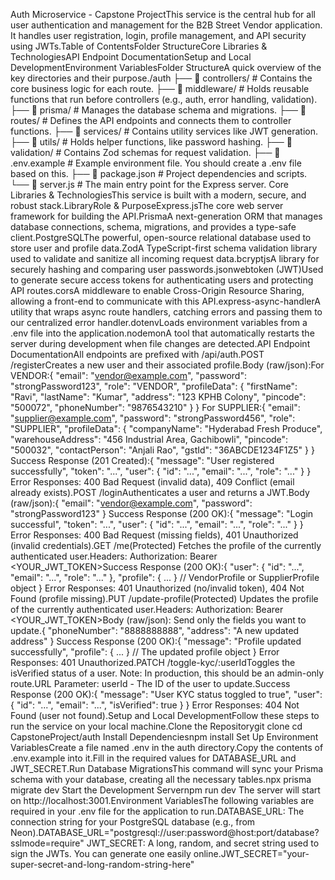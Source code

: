 Auth Microservice - Capstone ProjectThis service is the central hub for all user authentication and management for the B2B Street Vendor application. It handles user registration, login, profile management, and API security using JWTs.Table of ContentsFolder StructureCore Libraries & TechnologiesAPI Endpoint DocumentationSetup and Local DevelopmentEnvironment VariablesFolder StructureA quick overview of the key directories and their purpose./auth
├── 📂 controllers/      # Contains the core business logic for each route.
├── 📂 middleware/       # Holds reusable functions that run before controllers (e.g., auth, error handling, validation).
├── 📂 prisma/           # Manages the database schema and migrations.
├── 📂 routes/           # Defines the API endpoints and connects them to controller functions.
├── 📂 services/         # Contains utility services like JWT generation.
├── 📂 utils/            # Holds helper functions, like password hashing.
├── 📂 validation/       # Contains Zod schemas for request validation.
├── 📄 .env.example      # Example environment file. You should create a .env file based on this.
├── 📄 package.json      # Project dependencies and scripts.
└── 📄 server.js          # The main entry point for the Express server.
Core Libraries & TechnologiesThis service is built with a modern, secure, and robust stack.LibraryRole & PurposeExpress.jsThe core web server framework for building the API.PrismaA next-generation ORM that manages database connections, schema, migrations, and provides a type-safe client.PostgreSQLThe powerful, open-source relational database used to store user and profile data.ZodA TypeScript-first schema validation library used to validate and sanitize all incoming request data.bcryptjsA library for securely hashing and comparing user passwords.jsonwebtoken (JWT)Used to generate secure access tokens for authenticating users and protecting API routes.corsA middleware to enable Cross-Origin Resource Sharing, allowing a front-end to communicate with this API.express-async-handlerA utility that wraps async route handlers, catching errors and passing them to our centralized error handler.dotenvLoads environment variables from a .env file into the application.nodemonA tool that automatically restarts the server during development when file changes are detected.API Endpoint DocumentationAll endpoints are prefixed with /api/auth.POST /registerCreates a new user and their associated profile.Body (raw/json):For VENDOR:{
    "email": "vendor@example.com",
    "password": "strongPassword123",
    "role": "VENDOR",
    "profileData": {
        "firstName": "Ravi",
        "lastName": "Kumar",
        "address": "123 KPHB Colony",
        "pincode": "500072",
        "phoneNumber": "9876543210"
    }
}
For SUPPLIER:{
    "email": "supplier@example.com",
    "password": "strongPassword456",
    "role": "SUPPLIER",
    "profileData": {
        "companyName": "Hyderabad Fresh Produce",
        "warehouseAddress": "456 Industrial Area, Gachibowli",
        "pincode": "500032",
        "contactPerson": "Anjali Rao",
        "gstId": "36ABCDE1234F1Z5"
    }
}
Success Response (201 Created):{
    "message": "User registered successfully",
    "token": "...",
    "user": { "id": "...", "email": "...", "role": "..." }
}
Error Responses: 400 Bad Request (invalid data), 409 Conflict (email already exists).POST /loginAuthenticates a user and returns a JWT.Body (raw/json):{
    "email": "vendor@example.com",
    "password": "strongPassword123"
}
Success Response (200 OK):{
    "message": "Login successful",
    "token": "...",
    "user": { "id": "...", "email": "...", "role": "..." }
}
Error Responses: 400 Bad Request (missing fields), 401 Unauthorized (invalid credentials).GET /me(Protected) Fetches the profile of the currently authenticated user.Headers: Authorization: Bearer <YOUR_JWT_TOKEN>Success Response (200 OK):{
    "user": { "id": "...", "email": "...", "role": "..." },
    "profile": { ... } // VendorProfile or SupplierProfile object
}
Error Responses: 401 Unauthorized (no/invalid token), 404 Not Found (profile missing).PUT /update-profile(Protected) Updates the profile of the currently authenticated user.Headers: Authorization: Bearer <YOUR_JWT_TOKEN>Body (raw/json): Send only the fields you want to update.{
    "phoneNumber": "8888888888",
    "address": "A new updated address"
}
Success Response (200 OK):{
    "message": "Profile updated successfully",
    "profile": { ... } // The updated profile object
}
Error Responses: 401 Unauthorized.PATCH /toggle-kyc/:userIdToggles the isVerified status of a user. Note: In production, this should be an admin-only route.URL Parameter: userId - The ID of the user to update.Success Response (200 OK):{
    "message": "User KYC status toggled to true",
    "user": { "id": "...", "email": "...", "isVerified": true }
}
Error Responses: 404 Not Found (user not found).Setup and Local DevelopmentFollow these steps to run the service on your local machine.Clone the Repositorygit clone <your-repo-url>
cd CapstoneProject/auth
Install Dependenciesnpm install
Set Up Environment VariablesCreate a file named .env in the auth directory.Copy the contents of .env.example into it.Fill in the required values for DATABASE_URL and JWT_SECRET.Run Database MigrationsThis command will sync your Prisma schema with your database, creating all the necessary tables.npx prisma migrate dev
Start the Development Servernpm run dev
The server will start on http://localhost:3001.Environment VariablesThe following variables are required in your .env file for the application to run.DATABASE_URL: The connection string for your PostgreSQL database (e.g., from Neon).DATABASE_URL="postgresql://user:password@host:port/database?sslmode=require"
JWT_SECRET: A long, random, and secret string used to sign the JWTs. You can generate one easily online.JWT_SECRET="your-super-secret-and-long-random-string-here"
